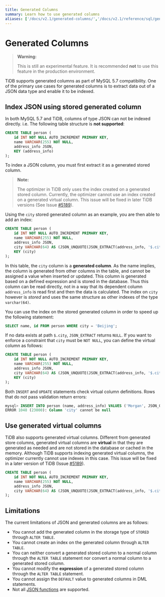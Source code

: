 ```yaml
---
title: Generated Columns
summary: Learn how to use generated columns
aliases: ['/docs/v2.1/generated-columns/','/docs/v2.1/reference/sql/generated-columns/']
---
```


# Generated Columns

> **Warning:**
>
> This is still an experimental feature. It is recommended **not** to use this feature in the production environment.

TiDB supports generated columns as part of MySQL 5.7 compatibility. One of the primary use cases for generated columns is to extract data out of a JSON data type and enable it to be indexed.

## Index JSON using stored generated column

In both MySQL 5.7 and TiDB, columns of type JSON can not be indexed directly. i.e. The following table structure is **not supported**:

```sql
CREATE TABLE person (
    id INT NOT NULL AUTO_INCREMENT PRIMARY KEY,
    name VARCHAR(255) NOT NULL,
    address_info JSON,
    KEY (address_info)
);
```

To index a JSON column, you must first extract it as a generated stored column.

> **Note:**
>
> The optimizer in TiDB only uses the index created on a generated stored column. Currently, the optimizer cannot use an index created on a generated virtual column. This issue will be fixed in later TiDB versions (See Issue [#5189](https://github.com/pingcap/tidb/issues/5189)).

Using the `city` stored generated column as an example, you are then able to add an index:

```sql
CREATE TABLE person (
    id INT NOT NULL AUTO_INCREMENT PRIMARY KEY,
    name VARCHAR(255) NOT NULL,
    address_info JSON,
    city VARCHAR(64) AS (JSON_UNQUOTE(JSON_EXTRACT(address_info, '$.city'))) STORED,
    KEY (city)
);
```

In this table, the `city` column is a **generated column**. As the name implies, the column is generated from other columns in the table, and cannot be assigned a value when inserted or updated. This column is generated based on a defined expression and is stored in the database. Thus this column can be read directly, not in a way that its dependent column `address_info` is read first and then the data is calculated. The index on `city` however is _stored_ and uses the same structure as other indexes of the type `varchar(64)`.

You can use the index on the stored generated column in order to speed up the following statement:

```sql
SELECT name, id FROM person WHERE city = 'Beijing';
```

If no data exists at path `$.city`, `JSON_EXTRACT` returns `NULL`. If you want to enforce a constraint that `city` must be `NOT NULL`, you can define the virtual column as follows:

```sql
CREATE TABLE person (
    id INT NOT NULL AUTO_INCREMENT PRIMARY KEY,
    name VARCHAR(255) NOT NULL,
    address_info JSON,
    city VARCHAR(64) AS (JSON_UNQUOTE(JSON_EXTRACT(address_info, '$.city'))) STORED NOT NULL,
    KEY (city)
);
```

Both `INSERT` and `UPDATE` statements check virtual column definitions. Rows that do not pass validation return errors:

```sql
mysql> INSERT INTO person (name, address_info) VALUES ('Morgan', JSON_OBJECT('Country', 'Canada'));
ERROR 1048 (23000): Column 'city' cannot be null
```

## Use generated virtual columns

TiDB also supports generated virtual columns. Different from generated store columns, generated virtual columns are **virtual** in that they are generated as needed and are not stored in the database or cached in the memory. Although TiDB supports indexing generated virtual columns, the optimizer currently cannot use indexes in this case. This issue will be fixed in a later version of TiDB (Issue [#5189](https://github.com/pingcap/tidb/issues/5189)).

```sql
CREATE TABLE person (
    id INT NOT NULL AUTO_INCREMENT PRIMARY KEY,
    name VARCHAR(255) NOT NULL,
    address_info JSON,
    city VARCHAR(64) AS (JSON_UNQUOTE(JSON_EXTRACT(address_info, '$.city'))) VIRTUAL
);
```

## Limitations

The current limitations of JSON and generated columns are as follows:

- You cannot add the generated column in the storage type of `STORED` through `ALTER TABLE`.
- You cannot create an index on the generated column through `ALTER TABLE`.
- You can neither convert a generated stored column to a normal column through the `ALTER TABLE` statement nor convert a normal column to a generated stored column.
- You cannot modify the **expression** of a generated stored column through the `ALTER TABLE` statement.
- You cannot assign the `DEFAULT` value to generated columns in DML statements.
- Not all [JSON functions](/functions-and-operators/json-functions.md) are supported.

